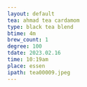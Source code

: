 ```yaml
---
layout: default
tea: ahmad tea cardamom
type: black tea blend
btime: 4m
brew_count: 1
degree: 100
tdate: 2023.02.16
time: 10:19am
place: essen
ipath: tea00009.jpeg
---
```

